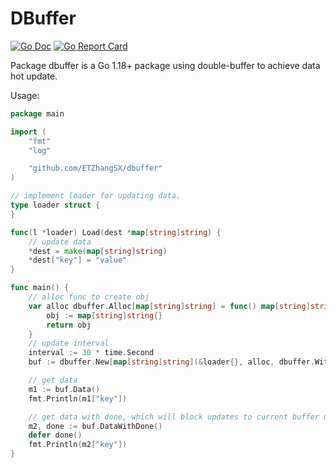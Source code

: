 # DBuffer

[![Go Doc](https://pkg.go.dev/badge/github.com/ETZhangSX/dbuffer.svg)](https://pkg.go.dev/github.com/ETZhangSX/dbuffer)
[![Go Report Card](https://goreportcard.com/badge/github.com/ETZhangSX/dbuffer/v0.svg)](https://goreportcard.com/report/github.com/ETZhangSX/dbuffer)

Package dbuffer is a Go 1.18+ package using double-buffer to achieve data hot update.

Usage:

```go
package main

import (
    "fmt"
    "log"

    "github.com/ETZhangSX/dbuffer"
)

// implement loader for updating data.
type loader struct {
}

func(l *loader) Load(dest *map[string]string) {
    // update data
    *dest = make(map[string]string)
    *dest["key"] = "value"
}

func main() {
    // alloc func to create obj
    var alloc dbuffer.Alloc[map[string]string] = func() map[string]string {
        obj := map[string]string{}
        return obj
    }
    // update interval
    interval := 30 * time.Second
    buf := dbuffer.New[map[string]string](&loader{}, alloc, dbuffer.WithInterval(interval))

    // get data
    m1 := buf.Data()
    fmt.Println(m1["key"])

    // get data with done, which will block updates to current buffer util all refs done.
    m2, done := buf.DataWithDone()
    defer done()
    fmt.Println(m2["key"])
}
```

